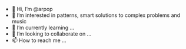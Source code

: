 - 👋 Hi, I’m @arpop
- 👀 I’m interested in patterns, smart solutions to complex problems and music
- 🌱 I’m currently learning ...
- 💞️ I’m looking to collaborate on ...
- 📫 How to reach me ...

<!---
arpop/arpop is a ✨ special ✨ repository because its `README.md` (this file) appears on your GitHub profile.
You can click the Preview link to take a look at your changes.
--->
